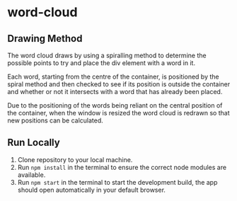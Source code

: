 # word-cloud

## Drawing Method
The word cloud draws by using a spiralling method to determine the possible points to try and place the div element with a word in it.

Each word, starting from the centre of the container, is positioned by the spiral method and then checked to see if its position is outside the container and whether or not it intersects with a word that has already been placed.

Due to the positioning of the words being reliant on the central position of the container, when the window is resized the word cloud is redrawn so that new positions can be calculated.

## Run Locally
1. Clone repository to your local machine.
2. Run ```npm install``` in the terminal to ensure the correct node modules are available.
3. Run ```npm start``` in the terminal to start the development build, the app should open automatically in your default browser.